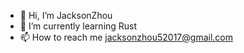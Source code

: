 - 👋 Hi, I’m JacksonZhou
- 🌱 I’m currently learning Rust
- 📫 How to reach me jacksonzhou52017@gmail.com

<!---
GitHubJackson/GitHubJackson is a ✨ special ✨ repository because its `README.md` (this file) appears on your GitHub profile.
You can click the Preview link to take a look at your changes.
--->
